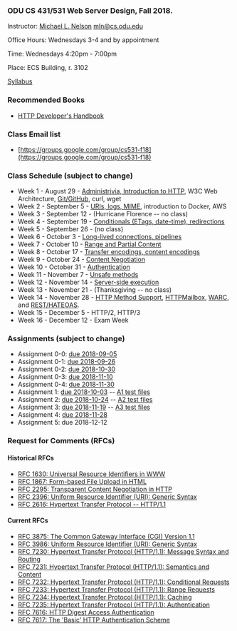 ### ODU CS 431/531 Web Server Design, Fall 2018.
Instructor: [Michael L. Nelson](http://www.cs.odu.edu/~mln/) <mln@cs.odu.edu> 

Office Hours: Wednesdays 3-4 and by appointment

Time: Wednesdays 4:20pm - 7:00pm

Place: ECS Building, r. 3102

[Syllabus](https://raw.githubusercontent.com/phonedude/cs531-f18/master/syllabus.txt)

### Recommended Books
* [HTTP Developer's Handbook](https://www.amazon.com/HTTP-Developers-Handbook-Chris-Shiflett/dp/0672324547) 

### Class Email list
* [https://groups.google.com/group/cs531-f18](https://groups.google.com/group/cs531-f18)

### Class Schedule (subject to change)
* Week 1 - August 29 - [Administrivia, Introduction to HTTP](https://raw.githubusercontent.com/phonedude/cs531-f18/master/slides/week-01-admin-http.ppt), W3C Web Architecture, [Git/GitHub](https://raw.githubusercontent.com/phonedude/cs531-f18/master/slides/week-01-github.pptx), curl, wget
* Week 2 - September 5 - [URIs, logs, MIME](https://raw.githubusercontent.com/phonedude/cs531-f18/master/slides/week-02-uris-mime.ppt), introduction to Docker, AWS
* Week 3 - September 12 - (Hurricane Florence -- no class)
* Week 4 - September 19 - [Conditionals (ETags, date-time), redirections](https://raw.githubusercontent.com/phonedude/cs531-f18/master/slides/week-04-conditionals-redirections.pptx)
* Week 5 - September 26 - (no class)
* Week 6 - October 3 - [Long-lived connections, pipelines](https://raw.githubusercontent.com/phonedude/cs531-f18/master/slides/week-05-long-lived-connections-pipelines.ppt)
* Week 7 - October 10 - [Range and Partial Content](https://raw.githubusercontent.com/phonedude/cs531-f18/master/slides/week-07-range-partial-content.ppt)
* Week 8 - October 17 - [Transfer encodings, content encodings](https://raw.githubusercontent.com/phonedude/cs531-f18/master/slides/week-08-transfer-content-encodings.ppt)
* Week 9 - October 24 - [Content Negotiation](https://raw.githubusercontent.com/phonedude/cs531-f18/master/slides/week-09-content-negotiation.ppt)
* Week 10 - October 31 - [Authentication](https://raw.githubusercontent.com/phonedude/cs531-f18/master/slides/week-10-authentication.ppt)
* Week 11 - November 7 - [Unsafe methods](https://raw.githubusercontent.com/phonedude/cs531-f18/master/slides/week-11-unsafe-methods.ppt)
* Week 12 - November 14 - [Server-side execution](https://raw.githubusercontent.com/phonedude/cs531-f18/master/slides/week-12-server-side-execution.ppt)
* Week 13 - November 21 - (Thanksgiving -- no class)
* Week 14 - November 28 - [HTTP Method Support](http://ws-dl.blogspot.com/2014/05/2014-05-08-support-for-various-http.html), [HTTPMailbox](http://ws-dl.blogspot.com/2013/09/2013-09-09-ms-thesis-http-mailbox.html), [WARC](https://iipc.github.io/warc-specifications/), and [REST/HATEOAS](http://ws-dl.blogspot.com/2013/11/2013-11-19-rest-hateoas-and-follow-your.html).
* Week 15 - December 5 - HTTP/2, HTTP/3
* Week 16 - December 12 - Exam Week

### Assignments (subject to change)
* Assignment 0-0: [due 2018-09-05](assignments/assignment-0-0.md)
* Assignment 0-1: [due 2018-09-26](assignments/assignment-0-1.md)
* Assignment 0-2: [due 2018-10-30](assignments/assignment-0-2.md)
* Assignment 0-3: [due 2018-11-10](assignments/assignment-0-3.md)
* Assignment 0-4: [due 2018-11-30](assignments/assignment-0-4.md)
* Assignment 1: [due 2018-10-03](assignments/assignment-1.md) -- [A1 test files](https://github.com/phonedude/cs531-f18/blob/master/www-tars/a1-test.tar.gz)
* Assignment 2: [due 2018-10-24](assignments/assignment-2.md) -- [A2 test files](https://github.com/phonedude/cs531-f18/blob/master/www-tars/a2-test.tar.gz)
* Assignment 3: [due 2018-11-19](assignments/assignment-3.md) -- [A3 test files](https://github.com/phonedude/cs531-f18/blob/master/www-tars/a3-test.tar.gz)
* Assignment 4: [due 2018-11-28](assignments/assignment-4.md)
* Assignment 5: due 2018-12-12

### Request for Comments (RFCs)
#### Historical RFCs
* [RFC 1630: Universal Resource Identifiers in WWW](https://tools.ietf.org/html/rfc1630)
* [RFC 1867: Form-based File Upload in HTML](https://tools.ietf.org/html/rfc1867)
* [RFC 2295: Transparent Content Negotiation in HTTP](https://tools.ietf.org/html/rfc2295)
* [RFC 2396: Uniform Resource Identifier (URI): Generic Syntax](https://tools.ietf.org/html/rfc2396)
* [RFC 2616: Hypertext Transfer Protocol -- HTTP/1.1](https://tools.ietf.org/html/rfc2616)

#### Current RFCs
* [RFC 3875: The Common Gateway Interface (CGI) Version 1.1](https://tools.ietf.org/html/rfc3875)
* [RFC 3986: Uniform Resource Identifier (URI): Generic Syntax](https://tools.ietf.org/html/rfc3986)
* [RFC 7230: Hypertext Transfer Protocol (HTTP/1.1): Message Syntax and Routing](https://tools.ietf.org/html/rfc7230)
* [RFC 7231: Hypertext Transfer Protocol (HTTP/1.1): Semantics and Content](https://tools.ietf.org/html/rfc7231)
* [RFC 7232: Hypertext Transfer Protocol (HTTP/1.1): Conditional Requests](https://tools.ietf.org/html/rfc7232)
* [RFC 7233: Hypertext Transfer Protocol (HTTP/1.1): Range Requests](https://tools.ietf.org/html/rfc7233)
* [RFC 7234: Hypertext Transfer Protocol (HTTP/1.1): Caching](https://tools.ietf.org/html/rfc7234)
* [RFC 7235: Hypertext Transfer Protocol (HTTP/1.1): Authentication](https://tools.ietf.org/html/rfc7235)
* [RFC 7616: HTTP Digest Access Authentication](https://tools.ietf.org/html/rfc7616)
* [RFC 7617: The 'Basic' HTTP Authentication Scheme](https://tools.ietf.org/html/rfc7617)
